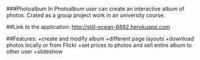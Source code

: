 ###Photoalbum
In Photoalbum user can create an interactive album of photos. Crated as a group project work in an university course.

##Link to the application:
http://still-ocean-6892.herokuapp.com

##Features:
+create and modify album
+different page layouts
+download photos locally or from Flickr
+set prices to photos and sell entire album to other user
+slideshow
